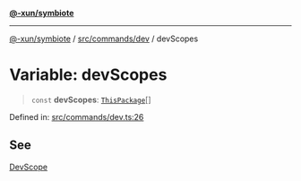 [**@-xun/symbiote**](../../../../README.md)

***

[@-xun/symbiote](../../../../README.md) / [src/commands/dev](../README.md) / devScopes

# Variable: devScopes

> `const` **devScopes**: [`ThisPackage`](../../../configure/enumerations/ThisPackageGlobalScope.md#thispackage)[]

Defined in: [src/commands/dev.ts:26](https://github.com/Xunnamius/symbiote/blob/5baec034070630bef8d87e6af86e863ce8273a75/src/commands/dev.ts#L26)

## See

[DevScope](../../../configure/enumerations/ThisPackageGlobalScope.md)
